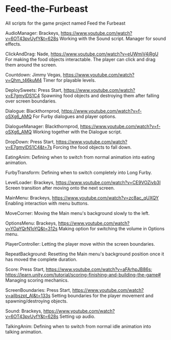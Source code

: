 # Feed-the-Furbeast
All scripts for the game project named Feed the Furbeast

AudioManager: Brackeys, https://www.youtube.com/watch?v=6OT43pvUyfY&t=628s
Working with the Sound script. Manager for sound effects.

ClickAndDrag: Nade, https://www.youtube.com/watch?v=eUWmiV4jRgU
For making the food objects interactable. The player can click and drag them around the screen.

Countdown: Jimmy Vegas, https://www.youtube.com/watch?v=Qhm_t46kuM4
Timer for playable levels.

DeploySweets: Press Start, https://www.youtube.com/watch?v=E7gmylDS1C4
Spawning food objects and destroying them after falling over screen boundaries.

Dialogue: Blackthornprod, https://www.youtube.com/watch?v=f-oSXg6_AMQ
For Furby dialogues and player options.

DialogueManager: Blackthornprod, https://www.youtube.com/watch?v=f-oSXg6_AMQ
Working together with the Dialogue script.

DropDown: Press Start, https://www.youtube.com/watch?v=E7gmylDS1C4&t=7s
Forcing the food objects to fall down.

EatingAnim:
Defining when to switch from normal animation into eating animation.

FurbyTransform:
Defining when to switch completely into Long Furby.

LevelLoader: Brackeys, https://www.youtube.com/watch?v=CE9VOZivb3I
Screen transition after moving onto the next screen.

MainMenu: Brackeys, https://www.youtube.com/watch?v=zc8ac_qUXQY
Enabling interaction with menu buttons.

MoveCorner:
Moving the Main menu's background slowly to the left.

OptionsMenu: Brackeys, https://www.youtube.com/watch?v=YOaYQrN1oYQ&t=312s
Making option for switching the volume in Options menu.

PlayerController:
Letting the player move within the screen boundaries.

RepeatBackground:
Resetting the Main menu's background position once it has moved the complete duration.

Score: Press Start, https://www.youtube.com/watch?v=aFArhpJB86s; https://learn.unity.com/tutorial/scoring-finishing-and-building-the-game#
Managing scoring mechanics.

ScreenBoundaries: Press Start, https://www.youtube.com/watch?v=ailbszpt_AI&t=133s
Setting boundaries for the player movement and spawning/destroying objects.

Sound: Brackeys, https://www.youtube.com/watch?v=6OT43pvUyfY&t=628s
Setting up audio.

TalkingAnim:
Defining when to switch from normal idle animation into talking animation.
